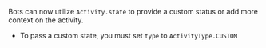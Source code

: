 Bots can now utilize `Activity.state` to provide a custom status or add more context on the activity.
- To pass a custom state, you must set `type` to `ActivityType.CUSTOM`
